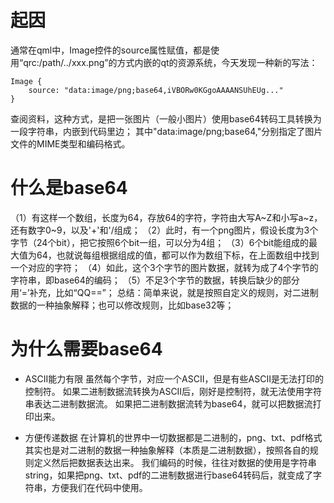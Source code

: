 # 起因
通常在qml中，Image控件的source属性赋值，都是使用“qrc:/path/../xxx.png”的方式内嵌的qt的资源系统，今天发现一种新的写法：
```
Image {
    source: "data:image/png;base64,iVBORw0KGgoAAAANSUhEUg..."
}
```
查阅资料，这种方式，是把一张图片（一般小图片）使用base64转码工具转换为一段字符串，内嵌到代码里边；
其中"data:image/png;base64,"分别指定了图片文件的MIME类型和编码格式。

# 什么是base64
（1）有这样一个数组，长度为64，存放64的字符，字符由大写A~Z和小写a~z，还有数字0~9，以及'+'和'/组成；
（2）此时，有一个png图片，假设长度为3个字节（24个bit），把它按照6个bit一组，可以分为4组；
（3）6个bit能组成的最大值为64，也就说每组根据组成的值，都可以作为数组下标，在上面数组中找到一个对应的字符；
（4）如此，这个3个字节的图片数据，就转为成了4个字节的字符串，即base64的编码；
（5）不足3个字节的数据，转换后缺少的部分用‘=’补充，比如“QQ==”；
总结：简单来说，就是按照自定义的规则，对二进制数据的一种抽象解释；也可以修改规则，比如base32等；

# 为什么需要base64
- ASCII能力有限
虽然每个字节，对应一个ASCII，但是有些ASCII是无法打印的控制符。
如果二进制数据流转换为ASCII后，刚好是控制符，就无法使用字符串表达二进制数据流。
如果把二进制数据流转为base64，就可以把数据流打印出来。

- 方便传递数据
在计算机的世界中一切数据都是二进制的，png、txt、pdf格式其实也是对二进制的数据一种抽象解释（本质是二进制数据），按照各自的规则定义然后把数据表达出来。
我们编码的时候，往往对数据的使用是字符串string，如果把png、txt、pdf的二进制数据进行base64转码后，就变成了字符串，方便我们在代码中使用。
